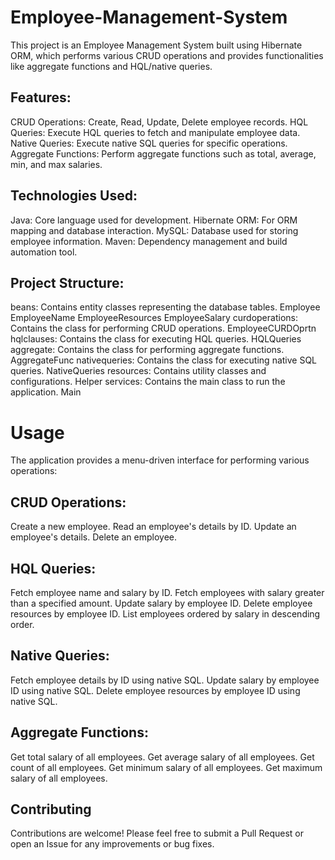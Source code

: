 # Employee-Management-System

This project is an Employee Management System built using Hibernate ORM, which performs various CRUD operations and provides functionalities like aggregate functions and HQL/native queries.

## Features:
CRUD Operations: Create, Read, Update, Delete employee records.
HQL Queries: Execute HQL queries to fetch and manipulate employee data.
Native Queries: Execute native SQL queries for specific operations.
Aggregate Functions: Perform aggregate functions such as total, average, min, and max salaries.
## Technologies Used:
Java: Core language used for development.
Hibernate ORM: For ORM mapping and database interaction.
MySQL: Database used for storing employee information.
Maven: Dependency management and build automation tool.
## Project Structure:
beans: Contains entity classes representing the database tables.
Employee
EmployeeName
EmployeeResources
EmployeeSalary
curdoperations: Contains the class for performing CRUD operations.
EmployeeCURDOprtn
hqlclauses: Contains the class for executing HQL queries.
HQLQueries
aggregate: Contains the class for performing aggregate functions.
AggregateFunc
nativequeries: Contains the class for executing native SQL queries.
NativeQueries
resources: Contains utility classes and configurations.
Helper
services: Contains the main class to run the application.
Main





# Usage
The application provides a menu-driven interface for performing various operations:

## CRUD Operations:

Create a new employee.
Read an employee's details by ID.
Update an employee's details.
Delete an employee.
## HQL Queries:

Fetch employee name and salary by ID.
Fetch employees with salary greater than a specified amount.
Update salary by employee ID.
Delete employee resources by employee ID.
List employees ordered by salary in descending order.
## Native Queries:

Fetch employee details by ID using native SQL.
Update salary by employee ID using native SQL.
Delete employee resources by employee ID using native SQL.
## Aggregate Functions:

Get total salary of all employees.
Get average salary of all employees.
Get count of all employees.
Get minimum salary of all employees.
Get maximum salary of all employees.

## Contributing
Contributions are welcome! Please feel free to submit a Pull Request or open an Issue for any improvements or bug fixes.


